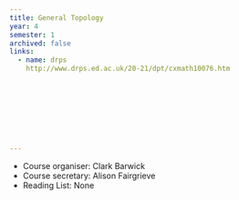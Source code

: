 ```yaml
---
title: General Topology	
year: 4
semester: 1
archived: false
links:
  - name: drps
    http://www.drps.ed.ac.uk/20-21/dpt/cxmath10076.htm









---
```


- Course organiser: Clark Barwick
- Course secretary: Alison Fairgrieve
- Reading List: None
   